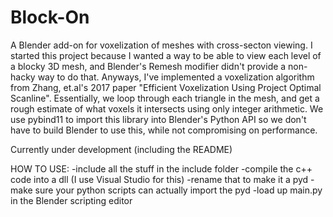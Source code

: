 # Block-On
A Blender add-on for voxelization of meshes with cross-secton viewing.
I started this project because I wanted a way to be able to view each level of a blocky 3D mesh, and Blender's Remesh modifier didn't provide a non-hacky way to do that.
Anyways, I've implemented a voxelization algorithm from Zhang, et.al's 2017 paper "Efficient Voxelization Using Project Optimal Scanline".
Essentially, we loop through each triangle in the mesh, and get a rough estimate of what voxels it intersects using only integer arithmetic.
We use pybind11 to import this library into Blender's Python API so we don't have to build Blender to use this, while not compromising on performance. 

Currently under development (including the README)

HOW TO USE:
-include all the stuff in the include folder
-compile the c++ code into a dll (I use Visual Studio for this)
-rename that to make it a pyd
-make sure your python scripts can actually import the pyd
-load up main.py in the Blender scripting editor
